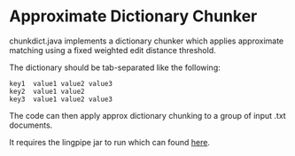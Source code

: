 # Approximate Dictionary Chunker #

chunkdict.java implements a dictionary chunker which applies approximate matching using a fixed weighted edit distance threshold.

The dictionary should be tab-separated like the following:
```
key1  value1 value2 value3
key2  value1 value2 
key3  value1 value2 value3
```
The code can then apply approx dictionary chunking to a group of input .txt documents.


It requires the lingpipe jar to run which can found [here](http://alias-i.com/lingpipe/web/download.html).
